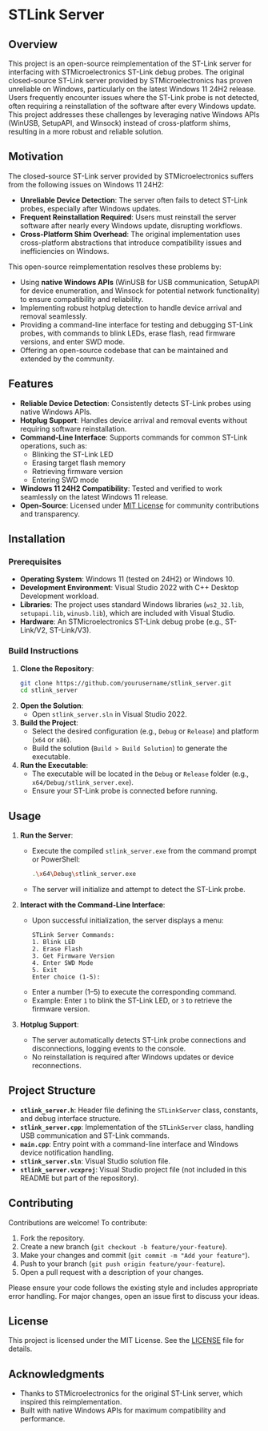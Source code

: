 # STLink Server

## Overview

This project is an open-source reimplementation of the ST-Link server for interfacing with STMicroelectronics ST-Link debug probes. The original closed-source ST-Link server provided by STMicroelectronics has proven unreliable on Windows, particularly on the latest Windows 11 24H2 release. Users frequently encounter issues where the ST-Link probe is not detected, often requiring a reinstallation of the software after every Windows update. This project addresses these challenges by leveraging native Windows APIs (WinUSB, SetupAPI, and Winsock) instead of cross-platform shims, resulting in a more robust and reliable solution.

## Motivation

The closed-source ST-Link server provided by STMicroelectronics suffers from the following issues on Windows 11 24H2:
- **Unreliable Device Detection**: The server often fails to detect ST-Link probes, especially after Windows updates.
- **Frequent Reinstallation Required**: Users must reinstall the server software after nearly every Windows update, disrupting workflows.
- **Cross-Platform Shim Overhead**: The original implementation uses cross-platform abstractions that introduce compatibility issues and inefficiencies on Windows.

This open-source reimplementation resolves these problems by:
- Using **native Windows APIs** (WinUSB for USB communication, SetupAPI for device enumeration, and Winsock for potential network functionality) to ensure compatibility and reliability.
- Implementing robust hotplug detection to handle device arrival and removal seamlessly.
- Providing a command-line interface for testing and debugging ST-Link probes, with commands to blink LEDs, erase flash, read firmware versions, and enter SWD mode.
- Offering an open-source codebase that can be maintained and extended by the community.

## Features

- **Reliable Device Detection**: Consistently detects ST-Link probes using native Windows APIs.
- **Hotplug Support**: Handles device arrival and removal events without requiring software reinstallation.
- **Command-Line Interface**: Supports commands for common ST-Link operations, such as:
  - Blinking the ST-Link LED
  - Erasing target flash memory
  - Retrieving firmware version
  - Entering SWD mode
- **Windows 11 24H2 Compatibility**: Tested and verified to work seamlessly on the latest Windows 11 release.
- **Open-Source**: Licensed under [MIT License](#license) for community contributions and transparency.

## Installation

### Prerequisites
- **Operating System**: Windows 11 (tested on 24H2) or Windows 10.
- **Development Environment**: Visual Studio 2022 with C++ Desktop Development workload.
- **Libraries**: The project uses standard Windows libraries (`ws2_32.lib`, `setupapi.lib`, `winusb.lib`), which are included with Visual Studio.
- **Hardware**: An STMicroelectronics ST-Link debug probe (e.g., ST-Link/V2, ST-Link/V3).

### Build Instructions
1. **Clone the Repository**:
   ```bash
   git clone https://github.com/yourusername/stlink_server.git
   cd stlink_server
   ```
2. **Open the Solution**:
   - Open `stlink_server.sln` in Visual Studio 2022.
3. **Build the Project**:
   - Select the desired configuration (e.g., `Debug` or `Release`) and platform (`x64` or `x86`).
   - Build the solution (`Build > Build Solution`) to generate the executable.
4. **Run the Executable**:
   - The executable will be located in the `Debug` or `Release` folder (e.g., `x64/Debug/stlink_server.exe`).
   - Ensure your ST-Link probe is connected before running.

## Usage

1. **Run the Server**:
   - Execute the compiled `stlink_server.exe` from the command prompt or PowerShell:
     ```bash
     .\x64\Debug\stlink_server.exe
     ```
   - The server will initialize and attempt to detect the ST-Link probe.

2. **Interact with the Command-Line Interface**:
   - Upon successful initialization, the server displays a menu:
     ```
     STLink Server Commands:
     1. Blink LED
     2. Erase Flash
     3. Get Firmware Version
     4. Enter SWD Mode
     5. Exit
     Enter choice (1-5):
     ```
   - Enter a number (1–5) to execute the corresponding command.
   - Example: Enter `1` to blink the ST-Link LED, or `3` to retrieve the firmware version.

3. **Hotplug Support**:
   - The server automatically detects ST-Link probe connections and disconnections, logging events to the console.
   - No reinstallation is required after Windows updates or device reconnections.

## Project Structure

- **`stlink_server.h`**: Header file defining the `STLinkServer` class, constants, and debug interface structure.
- **`stlink_server.cpp`**: Implementation of the `STLinkServer` class, handling USB communication and ST-Link commands.
- **`main.cpp`**: Entry point with a command-line interface and Windows device notification handling.
- **`stlink_server.sln`**: Visual Studio solution file.
- **`stlink_server.vcxproj`**: Visual Studio project file (not included in this README but part of the repository).

## Contributing

Contributions are welcome! To contribute:
1. Fork the repository.
2. Create a new branch (`git checkout -b feature/your-feature`).
3. Make your changes and commit (`git commit -m "Add your feature"`).
4. Push to your branch (`git push origin feature/your-feature`).
5. Open a pull request with a description of your changes.

Please ensure your code follows the existing style and includes appropriate error handling. For major changes, open an issue first to discuss your ideas.

## License

This project is licensed under the MIT License. See the [LICENSE](LICENSE) file for details.

## Acknowledgments

- Thanks to STMicroelectronics for the original ST-Link server, which inspired this reimplementation.
- Built with native Windows APIs for maximum compatibility and performance.
